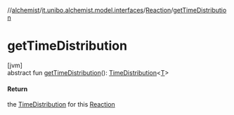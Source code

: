 //[alchemist](../../../index.md)/[it.unibo.alchemist.model.interfaces](../index.md)/[Reaction](index.md)/[getTimeDistribution](get-time-distribution.md)

# getTimeDistribution

[jvm]\
abstract fun [getTimeDistribution](get-time-distribution.md)(): [TimeDistribution](../-time-distribution/index.md)<[T](../../it.unibo.alchemist.boundary.interfaces/-output-monitor/index.md)>

#### Return

the [TimeDistribution](../-time-distribution/index.md) for this [Reaction](index.md)
